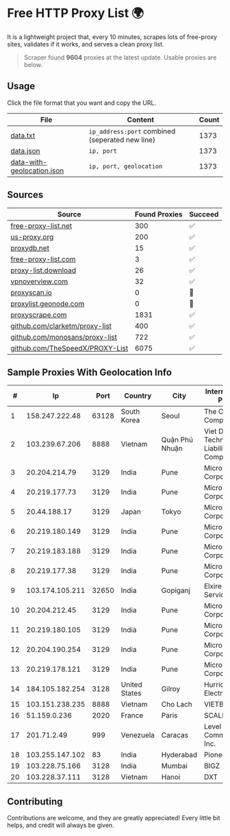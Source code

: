 
# Free HTTP Proxy List 🌍

It is a lightweight project that, every 10 minutes, scrapes lots of free-proxy sites, validates if it works, and serves a clean proxy list.


> Scraper found **9604** proxies at the latest update. Usable proxies are below.

## Usage

Click the file format that you want and copy the URL.


|File|Content|Count|
|----|-------|-----|
|[data.txt](https://raw.githubusercontent.com/themiralay/Proxy-List-World/master/data.txt)|`ip_address:port` combined (seperated new line)|1373|
|[data.json](https://raw.githubusercontent.com/themiralay/Proxy-List-World/master/data.json)|`ip, port`|1373|
|[data-with-geolocation.json](https://raw.githubusercontent.com/themiralay/Proxy-List-World/master/data-with-geolocation.json)|`ip, port, geolocation`|1373|

## Sources

|Source|Found Proxies|Succeed|
|------|-------------|-------|
|[free-proxy-list.net](https://free-proxy-list.net)|300|✅|
|[us-proxy.org](https://www.us-proxy.org)|200|✅|
|[proxydb.net](http://proxydb.net)|15|✅|
|[free-proxy-list.com](https://free-proxy-list.com/?page=&port=&type%5B%5D=http&type%5B%5D=https&up_time=0&search=Search)|3|✅|
|[proxy-list.download](https://www.proxy-list.download/HTTP)|26|✅|
|[vpnoverview.com](https://vpnoverview.com/privacy/anonymous-browsing/free-proxy-servers)|32|✅|
|[proxyscan.io](https://www.proxyscan.io)|0|🚫|
|[proxylist.geonode.com](https://proxylist.geonode.com/api/proxy-list?limit=300&page=1&sort_by=lastChecked&sort_type=desc&protocols=http,https)|0|🚫|
|[proxyscrape.com](https://api.proxyscrape.com/v2/?request=displayproxies&protocol=http&timeout=10000&country=all&ssl=all&anonymity=all)|1831|✅|
|[github.com/clarketm/proxy-list](https://raw.githubusercontent.com/clarketm/proxy-list/master/proxy-list-raw.txt)|400|✅|
|[github.com/monosans/proxy-list](https://raw.githubusercontent.com/monosans/proxy-list/main/proxies/http.txt)|722|✅|
|[github.com/TheSpeedX/PROXY-List](https://raw.githubusercontent.com/TheSpeedX/PROXY-List/master/http.txt)|6075|✅|


## Sample Proxies With Geolocation Info

|#|Ip|Port|Country|City|Internet Service Provider|
|-|--|----|-------|----|-------------------------|
|1|158.247.222.48|63128|South Korea|Seoul|The Constant Company, LLC|
|2|103.239.67.206|8888|Vietnam|Quận Phú Nhuận|Viet Digital Technology Liability Company|
|3|20.204.214.79|3129|India|Pune|Microsoft Corporation|
|4|20.219.177.73|3129|India|Pune|Microsoft Corporation|
|5|20.44.188.17|3129|Japan|Tokyo|Microsoft Corporation|
|6|20.219.180.149|3129|India|Pune|Microsoft Corporation|
|7|20.219.183.188|3129|India|Pune|Microsoft Corporation|
|8|20.219.177.38|3129|India|Pune|Microsoft Corporation|
|9|103.174.105.211|32650|India|Gopiganj|Elxire Data Services Pvt. Ltd.|
|10|20.204.212.45|3129|India|Pune|Microsoft Corporation|
|11|20.219.180.105|3129|India|Pune|Microsoft Corporation|
|12|20.204.190.254|3129|India|Pune|Microsoft Corporation|
|13|20.219.178.121|3129|India|Pune|Microsoft Corporation|
|14|184.105.182.254|3128|United States|Gilroy|Hurricane Electric LLC|
|15|103.151.238.235|8888|Vietnam|Cho Lach|VIETBRANDS|
|16|51.159.0.236|2020|France|Paris|SCALEWAY|
|17|201.71.2.49|999|Venezuela|Caracas|Level 3 Communications, Inc.|
|18|103.255.147.102|83|India|Hyderabad|Pioneer Elabs Ltd|
|19|103.228.75.166|3128|India|Mumbai|BIGZ|
|20|103.228.37.111|3128|Vietnam|Hanoi|DXT|



## Contributing

Contributions are welcome, and they are greatly appreciated! Every
little bit helps, and credit will always be given.

